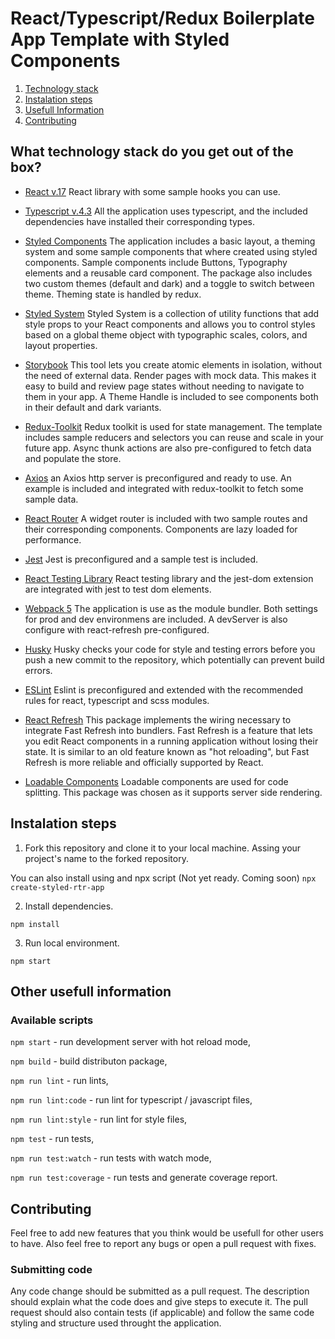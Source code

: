 # React/Typescript/Redux Boilerplate App Template with Styled Components
 
1. [Technology stack](#technology)
2. [Instalation steps](#instalation) 
3. [Usefull Information](#scripts)
4. [Contributing](#contribution)



<a name="tech stack" />

## What technology stack do you get out of the box?

- [React v.17](https://pl.reactjs.org/)
  React library with some sample hooks you can use.

- [Typescript v.4.3](https://www.typescriptlang.org/)
  All the application uses typescript, and the included dependencies have installed their corresponding types.

- [Styled Components](https://styled-components.com/)
  The application includes a basic layout, a theming system and some sample components that where created using styled components.
  Sample components include Buttons, Typography elements and a reusable card component.
  The package also includes two custom themes (default and dark) and a toggle to switch between theme.
  Theming state is handled by redux.

- [Styled System](https://styled-system.com/api)
  Styled System is a collection of utility functions that add style props to your React components and allows you to control styles based on a global theme object with typographic scales, colors, and layout properties.

- [Storybook](https://storybook.js.org/)
  This tool lets you create atomic elements in isolation, without the need of external data.
  Render pages with mock data. This makes it easy to build and review page states without needing to navigate to them in your app.
  A Theme Handle is included to see components both in their default and dark variants.

- [Redux-Toolkit](https://redux-toolkit.js.org/)
  Redux toolkit is used for state management. The template includes sample reducers and selectors you can reuse and scale in your future app.
  Async thunk actions are also pre-configured to fetch data and populate the store.

- [Axios](https://redux-toolkit.js.org/)
  an Axios http server is preconfigured and ready to use. An example is included and integrated with redux-toolkit to fetch some sample data.

- [React Router](https://reactrouter.com/)
  A widget router is included with two sample routes and their corresponding components. Components are lazy loaded for performance.

- [Jest](https://jestjs.io/)
  Jest is preconfigured and a sample test is included.

- [React Testing Library](https://testing-library.com/docs/react-testing-library/intro/)
  React testing library and the jest-dom extension are integrated with jest to test dom elements.

- [Webpack 5](https://webpack.js.org/)
  The application is use as the module bundler. Both settings for prod and dev environmens are included.
  A devServer is also configure with react-refresh pre-configured.

- [Husky](https://github.com/typicode/husky)
  Husky checks your code for style and testing errors before you push a new commit to the repository, which potentially can prevent build errors.

- [ESLint](https://eslint.org/)
  Eslint is preconfigured and extended with the recommended rules for react, typescript and scss modules.

- [React Refresh](https://github.com/facebook/react/issues/16604#issuecomment-528663101)
  This package implements the wiring necessary to integrate Fast Refresh into bundlers. Fast Refresh is a feature that lets you edit React components in a running application without losing their state. It is similar to an old feature known as "hot reloading", but Fast Refresh is more reliable and officially supported by React.

- [Loadable Components](https://loadable-components.com/)
  Loadable components are used for code splitting. This package was chosen as it supports server side rendering.

<a name="instalation" />

## Instalation steps

1. Fork this repository and clone it to your local machine. Assing your project's name to the forked repository.

You can also install using and npx script (Not yet ready. Coming soon)
`npx create-styled-rtr-app`

2. Install dependencies.

`npm install`

3. Run local environment.

`npm start`

<a name="information" />

## Other usefull information

### Available scripts

`npm start` - run development server with hot reload mode,

`npm build` - build distributon package,

`npm run lint` - run lints,

`npm run lint:code` - run lint for typescript / javascript files,

`npm run lint:style` - run lint for style files,

`npm test` - run tests,

`npm run test:watch` - run tests with watch mode,

`npm run test:coverage` - run tests and generate coverage report.

<a name="information" />

## Contributing

Feel free to add new features  that you think would be usefull for other users to have. Also feel free to report any bugs or open a pull request with fixes.


### Submitting code

Any code change should be submitted as a pull request. The description should explain what the code does and give steps to execute it. The pull request should also contain tests (if applicable) and follow the same code styling and structure used throught the application.
